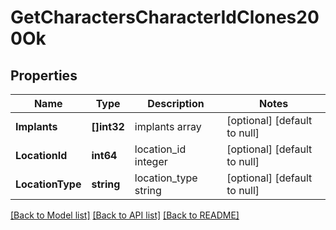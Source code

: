 # GetCharactersCharacterIdClones200Ok

## Properties
Name | Type | Description | Notes
------------ | ------------- | ------------- | -------------
**Implants** | **[]int32** | implants array | [optional] [default to null]
**LocationId** | **int64** | location_id integer | [optional] [default to null]
**LocationType** | **string** | location_type string | [optional] [default to null]

[[Back to Model list]](../README.md#documentation-for-models) [[Back to API list]](../README.md#documentation-for-api-endpoints) [[Back to README]](../README.md)


